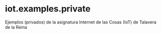 # iot.examples.private

Ejemplos (privados) de la asignatura Internet de las Cosas (IoT) de Talavera de la Reina

